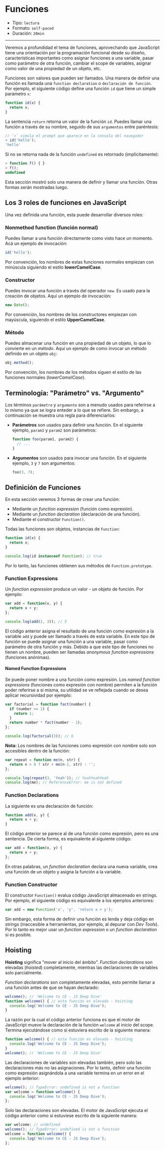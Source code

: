 # Funciones

* Tipo: `lectura`
* Formato: `self-paced`
* Duración: `20min`

***

Veremos a profundidad el tema de funciones, aprovechando que JavaScript tiene
una orientación por la programación funcional desde su diseño, características
importantes como asignar funciones a una variable, pasar como parámetro de otra
función, cambiar el scope de variables, asignar como valor de una propiedad de
un objeto, etc.

Funciones son valores que pueden ser llamados. Una manera de definir una función
es llamada una `function declaration` o `declaración de función`. Por ejemplo,
el siguiente código define una función `id` que tiene un simple parámetro `x`:

```js
function id(x) {
  return x;
}
```

La sentencia `return` retorna un valor de la función `id`. Puedes llamar una
función a través de su nombre, seguido de sus `argumentos` entre paréntesis:

```js
// `>` simula el prompt que aparece en la consola del navegador
> id('hello');
'hello'
```

Si no se retorna nada de la función `undefined` es retornado (implícitamente):

```js
> function f() { }
> f();
undefined
```

Esta sección mostró solo una manera de definir y llamar una función. Otras
formas serán mostradas luego.

## Los 3 roles de funciones en JavaScript

Una vez definida una función, esta puede desarrollar diversos roles:

### Nonmethod function (función normal)

Puedes llamar a una función directamente como visto hace un momento. Acá un
ejemplo de invocación:

```js
id('hello');
```

Por convención, los nombres de estas funciones _normales_ empiezan con minúscula
siguiendo el estilo **lowerCamelCase**.

### Constructor

Puedes invocar una función a través del operador `new`. Es usado para la
creación de objetos. Aquí un ejemplo de invocación:

```js
new Date();
```

Por convención, los nombres de los constructores empiezan con mayúscula,
siguiendo el estilo **UpperCamelCase**.

### Método

Puedes almacenar una función en una propiedad de un objeto, lo que lo convierte
en un _método_. Aquí un ejemplo de como invocar un método definido en un objeto
`obj`:

```js
obj.method();
```

Por convención, los nombres de los métodos siguen el estilo de las funciones
normales (_lowerCamelCase_).

## Terminología: "Parámetro" vs. "Argumento"

Los términos `parámetro` y `argumento` son a menudo usados para referirse a lo
mismo ya que se logra enteder a lo que se refiere. Sin embargo, a continuación
se muestra una regla para diferenciarlos:

* **Parámetros** son usados para definir una función. En el siguiente ejemplo,
  `param1` y `param2` son parámetros:

  ```js
  function foo(param1, param2) {
    // ...
  }
  ```
* **Argumentos** son usados para invocar una función. En el siguiente ejemplo,
  `3` y `7` son argumentos:

  ```js
  foo(3, 7);
  ```

## Definición de Funciones

En esta sección veremos 3 formas de crear una función:

* Mediante un _function expression_ (función como expresión).
* Mediante un _function declaration_ (declaración de una función).
* Mediante el constructor `Function()`.

Todas las funciones son objetos, instancias de `Function`:

```js
function id(x) {
  return x;
}

console.log(id instanceof Function); // true
```

Por lo tanto, las funciones obtienen sus métodos de `Function.prototype`.

### Function Expressions

Un _function expression_ produce un valor - un objeto de función. Por ejemplo:

```js
var add = function(x, y) {
  return x + y;
};

console.log(add(2, 3)); // 5
```

El código anterior asigna el resultado de una función como expresión a la
variable `add` y puede ser llamado a través de esta variable. En este tipo de
función se puede asignar una función a una variable, pasar como parámetro de
otra función y más. Debido a que este tipo de funciones no tienen un nombre,
pueden ser llamadas _anonymous function expressions_ (funciones anónimas).

#### Named Function Expressions

Se puede poner nombre a una función como expresión. Los _named function
expressions_ (funciones como expresión con nombre) permiten a la función poder
referirse a si misma, su utilidad se ve reflejada cuando se desea aplicar
recursividad por ejemplo:

```js
var factorial = function fact(number) {
  if (number <= 1) {
    return 1;
  }
  return number * fact(number - 1);
};

console.log(factorial(3)); // 6
```

**Nota:** Los nombres de las funciones como expresión con nombre solo son
accesibles dentro de la función:

```js
var repeat = function me(n, str) {
  return n > 0 ? str + me(n-1, str) : '';
};

console.log(repeat(3, 'Yeah')); // YeahYeahYeah
console.log(me); // ReferenceError: me is not defined
```

### Function Declarations

La siguiente es una declaración de función:

```js
function add(x, y) {
  return x + y;
}
```

El código anterior se parece al de una función como expresión, pero es una
sentencia. De cierta forma, es equivalente al siguiente código:

```js
var add = function(x, y) {
  return x + y;
};
```

En otras palabras, un _function declaration_ declara una nueva variable, crea
una función de un objeto y asigna la función a la variable.

### Function Constructor

El constructor `Function()` evalua código JavaScript almacenado en strings. Por
ejemplo, el siguiente código es equivalente a los ejemplos anteriores:

```js
var add = new Function('x', 'y', 'return x + y');
```

Sin embargo, esta forma de definir una función es lenda y deja código en strings
(inaccesible a herramientas, por ejemplo, al depurar con _Dev Tools_). Por lo
tanto es mejor usar un _function expression_ o un _function declaration_ si es
posible.

## Hoisting

**Hoisting** significa "mover al inicio del ámbito". _Function declarations_ son
elevadas (_hoisted_) completamente, mientras las declaraciones de variables solo
parcialmente.

_Function declarations_ son completamente elevadas, esto permite llamar a una
función antes de que se hayan declarado:

```js
welcome(); // 'Welcome to CE - JS Deep Dive'
function welcome() { // esta función es elevada - hoisting
  console.log('Welcome to CE - JS Deep Dive');
}
```

La razón por la cual el código anterior funciona es que el motor de JavaScript
mueve la declaración de la función `welcome` al inicio del scope. Termina
ejecutándose como si estuviera escrito de la siguiente manera:

```js
function welcome() { // esta función es elevada - hoisting
  console.log('Welcome to CE - JS Deep Dive');
}
welcome(); // 'Welcome to CE - JS Deep Dive'
```

Las declaraciones de variables son elevadas también, pero solo las declaraciones
más no las asignaciones. Por lo tanto, definir una función como expresión
asignándola a una variable termina en un error en el ejemplo anterior:

```js
welcome(); // TypeError: undefined is not a function
var welcome = function welcome() {
  console.log('Welcome to CE - JS Deep Dive');
};
```

Solo las declaraciones son elevadas. El motor de JavaScript ejecuta el código
anterior como si estuviese escrito de la siguiente manera:

```js
var welcome; // undefined
welcome(); // TypeError: undefined is not a function
welcome = function welcome() {
  console.log('Welcome to CE - JS Deep Dive');
};
```
